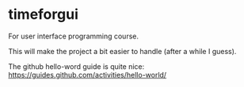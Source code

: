 # timeforgui
For user interface programming course.

This will make the project a bit easier to handle (after a while I guess).

The github hello-word guide is quite nice: https://guides.github.com/activities/hello-world/
